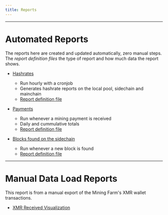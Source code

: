 ```yaml
---
title: Reports
---
```


---

# Automated Reports

The reports here are created and updated automatically, zero manual steps. The *report definition files* the type of report and how much data the report shows.

* [Hashrates](/pages/reports/hashrate/index.html)
  * Run hourly with a cronjob
  * Generates hashrate reports on the local pool, sidechain and mainchain
  * [Report definition file](/conf/reports/hashrates.yml)

* [Payments](/pages/reports/payment/index.html)
  * Run whenever a mining payment is received
  * Daily and cummulative totals
  * [Report definition file](/conf/reports/payments.yml)

* [Blocks found on the sidechain](/pages/reports/blocksfound/index.html) 
  * Run whenever a new block is found
  * [Report definition file](/conf/reports/blocksfound.yml)

---

# Manual Data Load Reports

This report is from a manual export of the Mining Farm's XMR wallet transactions.

* [XMR Received Visualization](/pages/XMR-Received.html)



